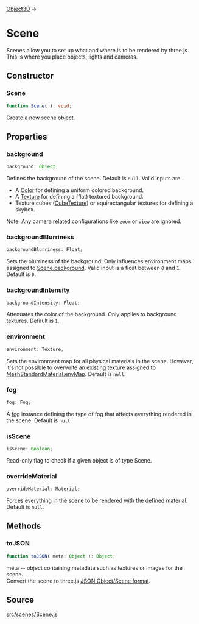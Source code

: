 [Object3D](en\core\Object3D.html) →

# Scene

Scenes allow you to set up what and where is to be rendered by three.js. This
is where you place objects, lights and cameras.

## Constructor

### Scene

  
  
```ts  
function Scene( ): void;  
```  

Create a new scene object.

## Properties

### background

  
  
```ts  
background: Object;  
```  

Defines the background of the scene. Default is `null`. Valid inputs are:

  * A [Color](en\math\Color.html) for defining a uniform colored background.
  * A [Texture](en\textures\Texture.html) for defining a (flat) textured background.
  * Texture cubes ([CubeTexture](en\textures\CubeTexture.html)) or equirectangular textures for defining a skybox.

Note: Any camera related configurations like `zoom` or `view` are ignored.

### backgroundBlurriness

  
  
```ts  
backgroundBlurriness: Float;  
```  

Sets the blurriness of the background. Only influences environment maps
assigned to [Scene.background](#). Valid input is a float between `0` and `1`.
Default is `0`.

### backgroundIntensity

  
  
```ts  
backgroundIntensity: Float;  
```  

Attenuates the color of the background. Only applies to background textures.
Default is `1`.

### environment

  
  
```ts  
environment: Texture;  
```  

Sets the environment map for all physical materials in the scene. However,
it's not possible to overwrite an existing texture assigned to
[MeshStandardMaterial.envMap](#). Default is `null`.

### fog

  
  
```ts  
fog: Fog;  
```  

A [fog](en\scenes\Fog.html) instance defining the type of fog that affects
everything rendered in the scene. Default is `null`.

### isScene

  
  
```ts  
isScene: Boolean;  
```  

Read-only flag to check if a given object is of type Scene.

### overrideMaterial

  
  
```ts  
overrideMaterial: Material;  
```  

Forces everything in the scene to be rendered with the defined material.
Default is `null`.

## Methods

### toJSON

  
  
```ts  
function toJSON( meta: Object ): Object;  
```  

meta -- object containing metadata such as textures or images for the scene.  
Convert the scene to three.js <a
href="https://github.com/mrdoob/three.js/wiki/JSON-Object-Scene-format-4">JSON
Object/Scene format</a>.

## Source

<a
href="https://github.com/mrdoob/three.js/blob/master/src/scenes/Scene.js">src/scenes/Scene.js</a>

